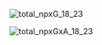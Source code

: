 ![total_npxG_18_23](https://github.com/KeilanKenny/Football/assets/115564650/7dc5c1cc-3edd-453a-93f7-4dd4b2e3fcee)

![total_npxGxA_18_23](https://github.com/KeilanKenny/Football/assets/115564650/39339c66-74b2-4adb-8f18-8d5870538b1b)
